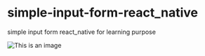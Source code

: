 # simple-input-form-react_native
simple input form react_native for learning purpose

![This is an image](https://myoctocat.com/assets/images/base-octocat.svg)
